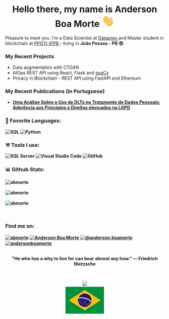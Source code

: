 <h1 align = "center"> Hello there, my name is Anderson Boa Morte  <img src="https://github.com/abmorte/abmorte/blob/main/images/waving_hand.gif" width="40px"></h1>

Pleasure to meet you. I'm a Data Scientist at <a href="https://dataprev.gov.br/"> Dataprev </a> and Master student in blockchain at <a href="https://www.ifpb.edu.br/ppgti">PPGTI-IFPB </a> - living in <b>João Pessoa - PB 😎</b>. 

<h3>My Recent Projects </h3>
<ul>
  <li>Data augmentation with CTGAN</li>
  <li>AIOps REST API using React, Flask and <a href="https://spacy.io/">spaCy</a></li>
  <li>Privacy in Blockchain - REST API using FastAPI and Ethereum</li>  
</ul>
<h3>My Recent Publications (in Portuguese)</h3>
<ul>
  <li><a href="https://sol.sbc.org.br/index.php/wblockchain/article/view/12435"><b>Uma Análise Sobre o Uso de DLTs no Tratamento de Dados Pessoais: Aderência aos Princípios e Direitos elencados na LGPD</a></li>
</ul>
<h3>📄 Favorite Languages:</h3>
<p>
<a target="_blank"><img alt="SQL" src="https://img.shields.io/badge/-SQL-%2312100E.svg?logo=microsoft-sql-server&logoColor=red&style=for-the-badge"/></a> 
<a target="_blank"><img alt="Python" src="https://img.shields.io/badge/Python-%2312100E.svg?logo=python&style=for-the-badge&logoColor=yellow"/></a> 
</p>
<h3>⚒ Tools I use:</h3>
<p>
<a target="_blank"><img alt="SQL Server" src="https://img.shields.io/badge/Microsoft%20SQL%20Server-%2312100E.svg?logo=microsoft-sql-server&logoColor=red&style=for-the-badge"/></a> 
<a target="_blank"><img alt="Visual Studio Code" src="https://img.shields.io/badge/Visual%20Studio%20Code-%2312100E.svg?logo=visual-studio-code&style=for-the-badge&logoColor=blue"/></a> 
<a target="_blank"><img alt="GitHub" src="https://img.shields.io/badge/GitHub-black?logo=GitHub&style=for-the-badge"/></a> 
</p>
<h3 align="left"> 📊 Github Stats: </h3>
<p align="left"> <img src="https://komarev.com/ghpvc/?username=abmorte&label=Profile%20views&color=0e75b6&style=flat" alt="abmorte" /> </p>

<p><img align="center" src="https://github-readme-stats.vercel.app/api?username=abmorte&show_icons=true&locale=en" alt="abmorte" /></p>

<p><img align="center" src="https://github-readme-streak-stats.herokuapp.com/?user=abmorte&" alt="abmorte" /></p>


</br>
<h3 align="left">Find me on: </h3>
<p align="left">
<a href="https://www.linkedin.com/in/andersonboamorte/" target="blank"><img align="center" src="https://raw.githubusercontent.com/rahuldkjain/github-profile-readme-generator/master/src/images/icons/Social/linked-in-alt.svg" alt="abmorte" height="30" width="40" /></a>
<a href="https://instagram.com/andersonboamorte" target="blank"><img align="center" src="https://raw.githubusercontent.com/rahuldkjain/github-profile-readme-generator/master/src/images/icons/Social/instagram.svg" alt="Anderson Boa Morte" height="30" width="40" /></a>
<a href="https://medium.com/@anderson.boamorte" target="blank"><img align="center" src="https://raw.githubusercontent.com/rahuldkjain/github-profile-readme-generator/master/src/images/icons/Social/medium.svg" alt="@anderson.boamorte" height="30" width="40" /></a>
<a href="https://www.hackerrank.com/anderson_boamort" target="blank"><img align="center" src="https://raw.githubusercontent.com/rahuldkjain/github-profile-readme-generator/master/src/images/icons/Social/hackerrank.svg" alt="andersonboamorte" height="30" width="40" /></a>
</p>

<p align="center">
<br>
<text>"He who has a why to live for can bear almost any how." — Friedrich Nietzsche</text>
</p>
<br>
<p align="center">
<img src="https://visitor-badge.glitch.me/badge?page_id=abmorte.abmorte"/>
<br>
<img alt="centered image" height="85" src="images/brazil.png"/>
</p>
